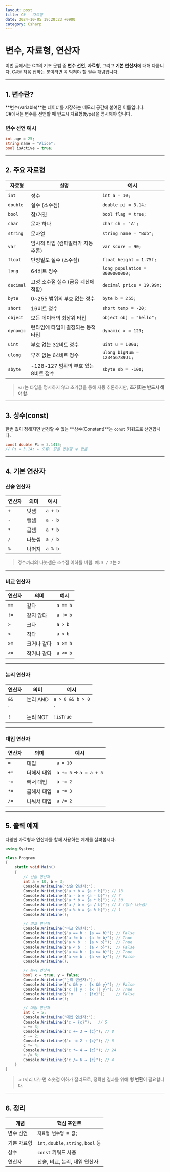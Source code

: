 ```yaml
---
layout: post
title: C# - 자료형
date: 2024-10-05 19:20:23 +0900
category: Csharp
---
```

# 변수, 자료형, 연산자

이번 글에서는 C#의 기초 문법 중 **변수 선언, 자료형**, 그리고 **기본 연산자**에 대해 다룹니다. C#을 처음 접하는 분이라면 꼭 익혀야 할 필수 개념입니다.

---

## 1. 변수란?

**변수(variable)**는 데이터를 저장하는 메모리 공간에 붙여진 이름입니다.  
C#에서는 변수를 선언할 때 반드시 자료형(type)을 명시해야 합니다.

### 변수 선언 예시

```csharp
int age = 25;
string name = "Alice";
bool isActive = true;
```

---

## 2. 주요 자료형

| 자료형     | 설명                                  | 예시                              |
|------------|---------------------------------------|-----------------------------------|
| `int`      | 정수                                  | `int a = 10;`                     |
| `double`   | 실수 (소수점)                         | `double pi = 3.14;`               |
| `bool`     | 참/거짓                               | `bool flag = true;`               |
| `char`     | 문자 하나                             | `char ch = 'A';`                  |
| `string`   | 문자열                                | `string name = "Bob";`            |
| `var`      | 암시적 타입 (컴파일러가 자동 추론)    | `var score = 90;`                 |
| `float`    | 단정밀도 실수 (소수점)                | `float height = 1.75f;`           |
| `long`     | 64비트 정수                           | `long population = 8000000000;`   |
| `decimal`  | 고정 소수점 실수 (금융 계산에 적합)    | `decimal price = 19.99m;`         |
| `byte`     | 0~255 범위의 부호 없는 정수            | `byte b = 255;`                   |
| `short`    | 16비트 정수                           | `short temp = -20;`               |
| `object`   | 모든 데이터의 최상위 타입              | `object obj = "hello";`           |
| `dynamic`  | 런타임에 타입이 결정되는 동적 타입     | `dynamic x = 123;`                |
| `uint`     | 부호 없는 32비트 정수                 | `uint u = 100u;`                  |
| `ulong`    | 부호 없는 64비트 정수                 | `ulong bigNum = 123456789UL;`     |
| `sbyte`    | -128~127 범위의 부호 있는 8비트 정수   | `sbyte sb = -100;`                |

> `var`는 타입을 명시하지 않고 초기값을 통해 자동 추론하지만, **초기화는 반드시 해야 함**.

---

## 3. 상수(const)

한번 값이 정해지면 변경할 수 없는 **상수(Constant)**는 `const` 키워드로 선언합니다.

```csharp
const double Pi = 3.1415;
// Pi = 3.14; ← 오류! 값을 변경할 수 없음
```

---

## 4. 기본 연산자

### 산술 연산자

| 연산자 | 의미 | 예시 |
|--------|------|------|
| `+` | 덧셈 | `a + b` |
| `-` | 뺄셈 | `a - b` |
| `*` | 곱셈 | `a * b` |
| `/` | 나눗셈 | `a / b` |
| `%` | 나머지 | `a % b` |

> 정수끼리의 나눗셈은 소수점 이하를 버림. 예: `5 / 2`는 `2`

---

### 비교 연산자

| 연산자 | 의미 | 예시 |
|--------|------|------|
| `==` | 같다 | `a == b` |
| `!=` | 같지 않다 | `a != b` |
| `>` | 크다 | `a > b` |
| `<` | 작다 | `a < b` |
| `>=` | 크거나 같다 | `a >= b` |
| `<=` | 작거나 같다 | `a <= b` |

---

### 논리 연산자

| 연산자 | 의미 | 예시 |
|--------|------|------|
| `&&` | 논리 AND | `a > 0 && b > 0` |
| `||` | 논리 OR | `a > 0 || b > 0` |
| `!` | 논리 NOT | `!isTrue` |

---

### 대입 연산자

| 연산자 | 의미 | 예시 |
|--------|------|------|
| `=` | 대입 | `a = 10` |
| `+=` | 더해서 대입 | `a += 5` → `a = a + 5` |
| `-=` | 빼서 대입 | `a -= 2` |
| `*=` | 곱해서 대입 | `a *= 3` |
| `/=` | 나눠서 대입 | `a /= 2` |

---

## 5. 출력 예제

다양한 자료형과 연산자를 함께 사용하는 예제를 살펴봅시다.

```csharp
using System;

class Program
{
    static void Main()
    {
        // 산술 연산자
        int a = 10, b = 3;
        Console.WriteLine("산술 연산자:");
        Console.WriteLine($"a + b = {a + b}"); // 13
        Console.WriteLine($"a - b = {a - b}"); // 7
        Console.WriteLine($"a * b = {a * b}"); // 30
        Console.WriteLine($"a / b = {a / b}"); // 3 (정수 나눗셈)
        Console.WriteLine($"a % b = {a % b}"); // 1
        Console.WriteLine();

        // 비교 연산자
        Console.WriteLine("비교 연산자:");
        Console.WriteLine($"a == b : {a == b}"); // False
        Console.WriteLine($"a != b : {a != b}"); // True
        Console.WriteLine($"a > b  : {a > b}");  // True
        Console.WriteLine($"a < b  : {a < b}");  // False
        Console.WriteLine($"a >= b : {a >= b}"); // True
        Console.WriteLine($"a <= b : {a <= b}"); // False
        Console.WriteLine();

        // 논리 연산자
        bool x = true, y = false;
        Console.WriteLine("논리 연산자:");
        Console.WriteLine($"x && y : {x && y}"); // False
        Console.WriteLine($"x || y : {x || y}"); // True
        Console.WriteLine($"!x     : {!x}");     // False
        Console.WriteLine();

        // 대입 연산자
        int c = 5;
        Console.WriteLine("대입 연산자:");
        Console.WriteLine($"c = {c}");   // 5
        c += 3;
        Console.WriteLine($"c += 3 → {c}"); // 8
        c -= 2;
        Console.WriteLine($"c -= 2 → {c}"); // 6
        c *= 4;
        Console.WriteLine($"c *= 4 → {c}"); // 24
        c /= 6;
        Console.WriteLine($"c /= 6 → {c}"); // 4
    }
}
```

> `int`끼리 나누면 소숫점 이하가 잘리므로, 정확한 결과를 위해 **형 변환**이 필요합니다.

---

## 6. 정리

| 개념 | 핵심 포인트 |
|------|-------------|
| 변수 선언 | `자료형 변수명 = 값;` |
| 기본 자료형 | `int`, `double`, `string`, `bool` 등 |
| 상수 | `const` 키워드 사용 |
| 연산자 | 산술, 비교, 논리, 대입 연산자 |